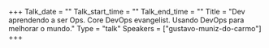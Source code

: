 +++
Talk_date = ""
Talk_start_time = ""
Talk_end_time = ""
Title = "Dev aprendendo a ser Ops. Core DevOps evangelist. Usando DevOps para melhorar o mundo."
Type = "talk"
Speakers = ["gustavo-muniz-do-carmo"]
+++


